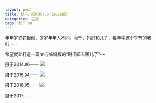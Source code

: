 ```yaml
---
layout: post
title: 秋千、妈妈和儿子（2016版）
categories: 生活
tags: 秋千 nn
---
```


年年岁岁花相似，岁岁年年人不同。秋千、妈妈和儿子，每年中这个季节的我们……

希望就此打造一篇nn与妈妈版的“时间都去哪儿了”~~

摄于2014.06——
![](http://yun.cpxxpc.com/qiuqian1.jpg-700)

摄于2015.04——
![](http://yun.cpxxpc.com/qiuqian2.jpg-700)

摄于2016.05——
![](http://yun.cpxxpc.com/qiuqian3.jpg-700)

摄于2017……